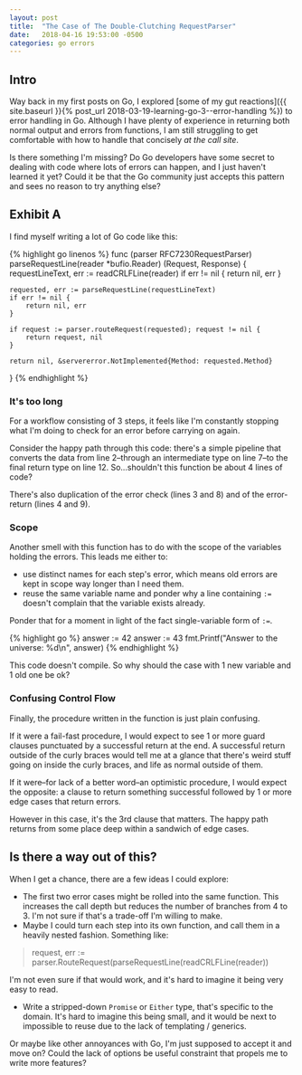 ```yaml
---
layout: post
title:  "The Case of The Double-Clutching RequestParser"
date:   2018-04-16 19:53:00 -0500
categories: go errors
---
```


## Intro

Way back in my first posts on Go, I explored [some of my gut reactions]({{ site.baseurl }}{% post_url 2018-03-19-learning-go-3--error-handling %}) to error handling in Go.  Although I have plenty of experience in returning both normal output and errors from functions, I am still struggling to get comfortable with how to handle that concisely *at the call site*.

Is there something I'm missing?  Do Go developers have some secret to dealing with code where lots of errors can happen, and I just haven't learned it yet?  Could it be that the Go community just accepts this pattern and sees no reason to try anything else?


## Exhibit A

I find myself writing a lot of Go code like this:

{% highlight go linenos %}
func (parser RFC7230RequestParser) parseRequestLine(reader *bufio.Reader) (Request, Response) {
    requestLineText, err := readCRLFLine(reader)
    if err != nil {
        return nil, err
    }

    requested, err := parseRequestLine(requestLineText)
    if err != nil {
        return nil, err
    }

    if request := parser.routeRequest(requested); request != nil {
        return request, nil
    }

    return nil, &servererror.NotImplemented{Method: requested.Method}
}
{% endhighlight %}


### It's too long

For a workflow consisting of 3 steps, it feels like I'm constantly stopping what I'm doing to check for an error before carrying on again.

Consider the happy path through this code: there's a simple pipeline that converts the data from line 2–through an intermediate type on line 7–to the final return type on line 12.  So...shouldn't this function be about 4 lines of code?

There's also duplication of the error check (lines 3 and 8) and of the error-return (lines 4 and 9).


### Scope

Another smell with this function has to do with the scope of the variables holding the errors.  This leads me either to:

* use distinct names for each step's error, which means old errors are kept in scope way longer than I need them.
* reuse the same variable name and ponder why a line containing `:=` doesn't complain that the variable exists already.

Ponder that for a moment in light of the fact single-variable form of `:=`.

{% highlight go %}
answer := 42
answer := 43
fmt.Printf("Answer to the universe: %d\n", answer)
{% endhighlight %}

This code doesn't compile.  So why should the case with 1 new variable and 1 old one be ok?


### Confusing Control Flow

Finally, the procedure written in the function is just plain confusing.

If it were a fail-fast procedure, I would expect to see 1 or more guard clauses punctuated by a successful return at the end.  A successful return outside of the curly braces would tell me at a glance that there's weird stuff going on inside the curly braces, and life as normal outside of them.

If it were–for lack of a better word–an optimistic procedure, I would expect the opposite: a clause to return something successful followed by 1 or more edge cases that return errors.

However in this case, it's the 3rd clause that matters.  The happy path returns from some place deep within a sandwich of edge cases. 


## Is there a way out of this?

When I get a chance, there are a few ideas I could explore:

* The first two error cases might be rolled into the same function.  This increases the call depth but reduces the number of branches from 4 to 3.  I'm not sure if that's a trade-off I'm willing to make.
* Maybe I could turn each step into its own function, and call them in a heavily nested fashion.  Something like: 

> request, err := parser.RouteRequest(parseRequestLine(readCRLFLine(reader))

I'm not even sure if that would work, and it's hard to imagine it being very easy to read.

* Write a stripped-down `Promise` or `Either` type, that's specific to the domain.  It's hard to imagine this being small, and it would be next to impossible to reuse due to the lack of templating / generics.

Or maybe like other annoyances with Go, I'm just supposed to accept it and move on?  Could the lack of options be useful constraint that propels me to write more features?

